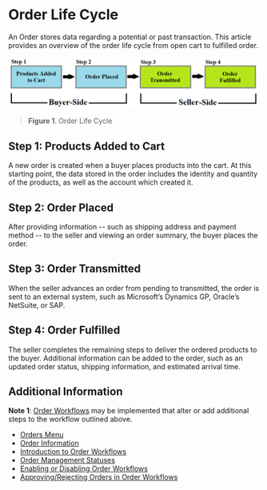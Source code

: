 # Order Life Cycle

An Order stores data regarding a potential or past transaction. This article provides an overview of the order life cycle from open cart to fulfilled order.

![Order life cycle](./order-life-cycle/images/01.png)

>**Figure 1**. Order Life Cycle

## Step 1: Products Added to Cart

A new order is created when a buyer places products into the cart. At this starting point, the data stored in the order includes the identity and quantity of the products, as well as the account which created it.

## Step 2: Order Placed

After providing information -- such as shipping address and payment method -- to the seller and viewing an order summary, the buyer places the order.

## Step 3: Order Transmitted

When the seller advances an order from pending to transmitted, the order is sent to an external system, such as Microsoft’s Dynamics GP, Oracle’s NetSuite, or SAP.

## Step 4: Order Fulfilled

The seller completes the remaining steps to deliver the ordered products to the buyer. Additional information can be added to the order, such as an updated order status, shipping information, and estimated arrival time.

## Additional Information

**Note 1**: [Order Workflows](./order-workflows/introduction-to-order-workflows.md) may be implemented that alter or add additional steps to the workflow outlined above.

* [Orders Menu](./orders-menu.md)
* [Order Information](./order-information.md)
* [Introduction to Order Workflows](./order-workflows/introduction-to-order-workflows.md)
* [Order Management Statuses](./order-management-statuses.md)
* [Enabling or Disabling Order Workflows](./order-workflows/enabling-or-disabling-order-workflows.md)
* [Approving/Rejecting Orders in Order Workflows](./order-workflows/approving-or-rejecting-orders-in-order-workflows.md)
